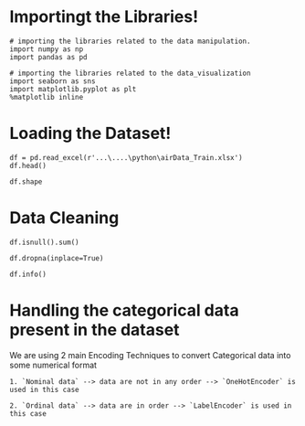 # Importingt the Libraries!
```
# importing the libraries related to the data manipulation.
import numpy as np
import pandas as pd

# importing the libraries related to the data_visualization
import seaborn as sns
import matplotlib.pyplot as plt
%matplotlib inline
```

# Loading the Dataset!
```
df = pd.read_excel(r'...\....\python\airData_Train.xlsx')
df.head()
```
```
df.shape
```

# Data Cleaning 

```
df.isnull().sum()
```
```
df.dropna(inplace=True)
```
```
df.info()
```

# Handling the categorical data present in the dataset

We are using 2 main Encoding Techniques to convert Categorical data into some numerical format
```
1. `Nominal data` --> data are not in any order --> `OneHotEncoder` is used in this case
   
2. `Ordinal data` --> data are in order --> `LabelEncoder` is used in this case
```
